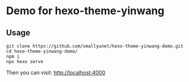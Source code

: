 # Demo for hexo-theme-yinwang 

## Usage

```
git clone https://github.com/smallyunet/hexo-theme-yinwang-demo.git
cd hexo-theme-yinwang-demo/
npm i
npx hexo serve
```

Then you can visit: [http://localhost:4000](http://localhost:4000)
